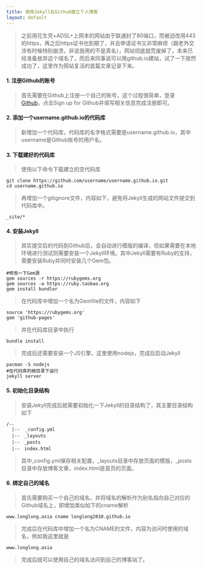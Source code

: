 ```yaml
---
title: 使用Jekyll在Github建立个人博客
layout: default
---
```


> 之前用花生壳+ADSL+上网本的网站由于联通封了80端口，而被迫改用443的https，再之后https证书也到期了，并且申请证书又非常麻烦（跟老外交涉有时候特别崩溃，非说我用的不是真名），网站彻底就荒废掉了，本来已经准备放弃这个域名了，而后来同事说可以用github.io建站，试了一下居然成功了，这里作为网站复活的首篇文章记录下来。

#### 1. 注册Github的账号

> 首先需要在Github上注册一个自己的账号，这个过程很简单，登录[Github](https://github.com/)，点击Sign up for Github并填写相关信息完成注册即可。

#### 2. 添加一个username.github.io的代码库

> 新增加一个代码库，代码库的名字格式需要是username.github.io，其中username是Github账号的用户名。

#### 3. 下载建好的代码库

> 使用以下命令下载建立的空代码库
>
	git clone https://github.com/username/username.github.io.git
	cd username.github.io
>
> 再增加一个gitignore文件，内容如下，避免将Jekyll生成的网站文件提交到代码库中。
>
	_site/*

#### 4. 安装Jekyll

> 其实提交后的代码到Github后，会自动进行模版的编译，但如果需要在本地环境进行测试则需要安装一个Jekyll环境。其中Jekyll需要有Ruby的支持，需要安装Ruby并同时安装几个Gem包。
>
	#修改一下Gem源
	gem sources -r https://rubygems.org
	gem sources -a https://ruby.taobao.org
	gem install bundler
>
> 在代码库中增加一个名为Gemfile的文件，内容如下
>
	source 'https://rubygems.org'
	gem 'github-pages'
>
> 并在代码库目录中执行
>
	bundle install
>
> 完成后还需要安装一个JS引擎，这里使用nodejs，完成后启动Jekyll
>
	pacman -S nodejs
	#在代码库的根目录下运行
	jekyll server

#### 5. 初始化目录结构

> 安装Jekyll完成后就需要初始化一下Jekyll的目录结构了，其主要目录结构如下
>
	/--
	  |--  _config.yml
	  |--　_layouts
	  |--　_posts
	  |--　index.html
>
> 其中\_config.yml保存相关配置，\_layouts目录中存放页面的模版，\_posts目录中存放博客文章，index.html是首页的页面。

#### 6. 绑定自己的域名

> 首先需要购买一个自己的域名，并将域名的解析作为别名指向自己对应的Github域名上，即增加类似如下的cname解析
>
	www.longlong.asia cname longlong2010.github.io
>
> 完成后在代码库中增加一个名为CNAME的文件，内容为访问时使用的域名，例如我这里就是
>
	www.longlong.asia
>
> 完成后就可以使用自己的域名访问到自己的博客站了。

